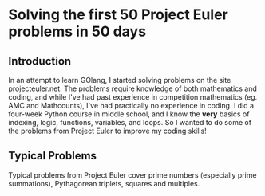 # Solving the first 50 Project Euler problems in 50 days

## Introduction

In an attempt to learn GOlang, I started solving problems on the site projecteuler.net. The problems require knowledge of both mathematics and coding, and while I've had past experience in competition mathematics (eg. AMC and Mathcounts), I've had practically no experience in coding. I did a four-week Python course in middle school, and I know the **very** basics of indexing, logic, functions, variables, and loops. So I wanted to do some of the problems from Project Euler to improve my coding skills!

## Typical Problems

Typical problems from Project Euler cover prime numbers (especially prime summations), Pythagorean triplets, squares and multiples.
